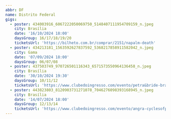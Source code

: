 ```yaml
---
abbr: DF
name: Distrito Federal
gigs:
  - poster: 434003916_6067222050069750_5148407111954709159_n.jpeg
    city: Brasília
    date: '16/10/2024 18:00'
    daysGroup: 16/17/18/19/20
    ticketsUrl: 'https://bilheto.com.br/comprar/2151/napalm-death'
  - poster: 434213181_1563592627837592_5368217858911582042_n.jpeg
    city: Gama
    date: '07/09/2024 18:00'
    daysGroup: 06/07/08
  - poster: 437503749_970726501116343_6571573550964136458_n.jpeg
    city: Brasília
    date: '30/10/2024 19:30'
    daysGroup: 10/11/12
    ticketsUrl: 'https://www.clubedoingresso.com/evento/petra&bride-brasilia'
  - poster: 443823803_8120903731271078_7046276098393168945_n.jpeg
    city: Brasília
    date: '14/07/2024 18:00'
    daysGroup: 12/13/14
    ticketsUrl: 'https://www.clubedoingresso.com/evento/angra-cyclesofpaintour'
---
```


